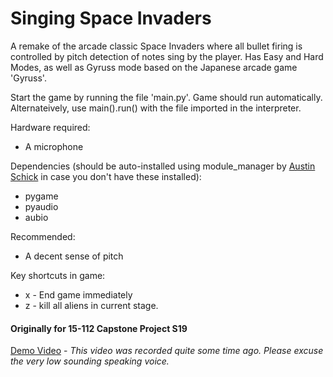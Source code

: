 # Singing Space Invaders 

A remake of the arcade classic Space Invaders where all bullet firing is controlled by pitch detection of notes sing by the player.
Has Easy and Hard Modes, as well as Gyruss mode based on the Japanese arcade game 'Gyruss'.

Start the game by running the file 'main.py'. Game should run automatically. Alternateively, use
main().run() with the file imported in the interpreter.

Hardware required:
* A microphone

Dependencies (should be auto-installed using module_manager by [Austin Schick](https://github.com/schickmeister) in case you don't have these installed): 
* pygame
* pyaudio
* aubio

Recommended:
* A decent sense of pitch

Key shortcuts in game:
* x - End game immediately
* z - kill all aliens in current stage.

#### Originally for 15-112 Capstone Project S19

[Demo Video](https://www.youtube.com/watch?v=m7l1t6fTZvE) - _This video was recorded quite some time ago. Please excuse the very low sounding speaking voice._
